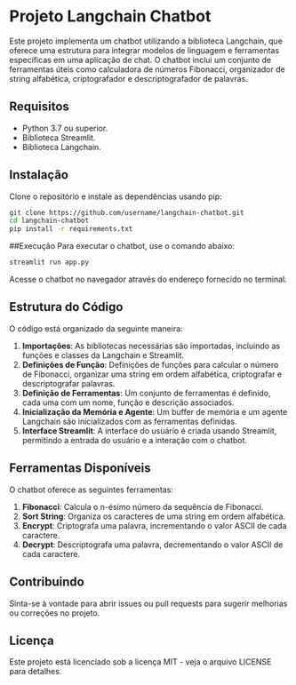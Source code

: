 # Projeto Langchain Chatbot

Este projeto implementa um chatbot utilizando a biblioteca Langchain, que oferece uma estrutura para integrar modelos de linguagem e ferramentas específicas em uma aplicação de chat. O chatbot inclui um conjunto de ferramentas úteis como calculadora de números Fibonacci, organizador de string alfabética, criptografador e descriptografador de palavras.

## Requisitos

- Python 3.7 ou superior.
- Biblioteca Streamlit.
- Biblioteca Langchain.

## Instalação

Clone o repositório e instale as dependências usando pip:

```bash
git clone https://github.com/username/langchain-chatbot.git
cd langchain-chatbot
pip install -r requirements.txt
```

##Execução
Para executar o chatbot, use o comando abaixo:

```bash
streamlit run app.py
```

Acesse o chatbot no navegador através do endereço fornecido no terminal.

## Estrutura do Código

O código está organizado da seguinte maneira:

1. **Importações**: As bibliotecas necessárias são importadas, incluindo as funções e classes da Langchain e Streamlit.
2. **Definições de Função**: Definições de funções para calcular o número de Fibonacci, organizar uma string em ordem alfabética, criptografar e descriptografar palavras.
3. **Definição de Ferramentas**: Um conjunto de ferramentas é definido, cada uma com um nome, função e descrição associados.
4. **Inicialização da Memória e Agente**: Um buffer de memória e um agente Langchain são inicializados com as ferramentas definidas.
5. **Interface Streamlit**: A interface do usuário é criada usando Streamlit, permitindo a entrada do usuário e a interação com o chatbot.

## Ferramentas Disponíveis

O chatbot oferece as seguintes ferramentas:

1. **Fibonacci**: Calcula o n-ésimo número da sequência de Fibonacci.
2. **Sort String**: Organiza os caracteres de uma string em ordem alfabética.
3. **Encrypt**: Criptografa uma palavra, incrementando o valor ASCII de cada caractere.
4. **Decrypt**: Descriptografa uma palavra, decrementando o valor ASCII de cada caractere.

## Contribuindo

Sinta-se à vontade para abrir issues ou pull requests para sugerir melhorias ou correções no projeto.

## Licença

Este projeto está licenciado sob a licença MIT - veja o arquivo LICENSE para detalhes.
